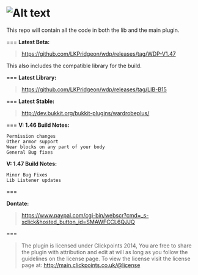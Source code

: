 ![Alt text](http://i.clickpoints.co.uk/wdp-v1.4.png "Optional Title")
===
This repo will contain all the code in both the lib and the main plugin.

===
**Latest Beta:**
> https://github.com/LKPridgeon/wdp/releases/tag/WDP-V1.47

This also includes the compatible library for the build.

===
**Latest Library:**
> https://github.com/LKPridgeon/wdp/releases/tag/LIB-B15

===
**Latest Stable:**
> http://dev.bukkit.org/bukkit-plugins/wardrobeplus/

===
**V: 1.46 Build Notes:**

    Permission changes
    Other armor support
    Wear blocks on any part of your body
    General Bug fixes 

**V: 1.47 Build Notes:**

    Minor Bug Fixes
    Lib Listener updates 

===

**Dontate:**
> https://www.paypal.com/cgi-bin/webscr?cmd=_s-xclick&hosted_button_id=SMAWFCCL6QJJQ
    
===

>    The plugin is licensed under Clickpoints 2014, You are free to share the plugin with attribution
    and edit at will as long as you follow the guidelines on the license page. To view the license 
    visit the license page at: http://main.clickpoints.co.uk/@license
